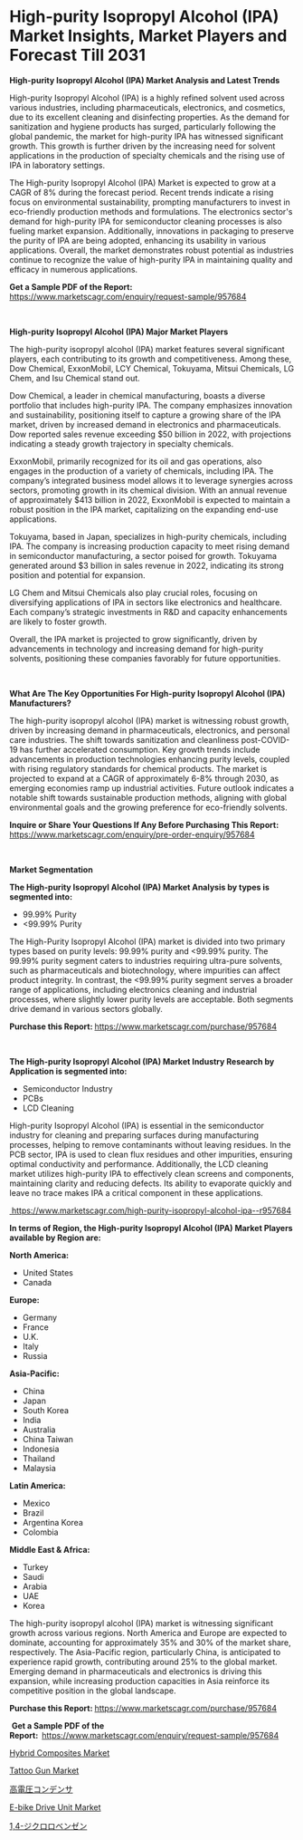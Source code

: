 <p><h1>High-purity Isopropyl Alcohol (IPA) Market Insights, Market Players and Forecast Till 2031</h1></p><p><strong>High-purity Isopropyl Alcohol (IPA) Market Analysis and Latest Trends</strong></p>
<p><p>High-purity Isopropyl Alcohol (IPA) is a highly refined solvent used across various industries, including pharmaceuticals, electronics, and cosmetics, due to its excellent cleaning and disinfecting properties. As the demand for sanitization and hygiene products has surged, particularly following the global pandemic, the market for high-purity IPA has witnessed significant growth. This growth is further driven by the increasing need for solvent applications in the production of specialty chemicals and the rising use of IPA in laboratory settings.</p><p>The High-purity Isopropyl Alcohol (IPA) Market is expected to grow at a CAGR of 8% during the forecast period. Recent trends indicate a rising focus on environmental sustainability, prompting manufacturers to invest in eco-friendly production methods and formulations. The electronics sector's demand for high-purity IPA for semiconductor cleaning processes is also fueling market expansion. Additionally, innovations in packaging to preserve the purity of IPA are being adopted, enhancing its usability in various applications. Overall, the market demonstrates robust potential as industries continue to recognize the value of high-purity IPA in maintaining quality and efficacy in numerous applications.</p></p>
<p><strong>Get a Sample PDF of the Report:&nbsp;</strong> <a href="https://www.marketscagr.com/enquiry/request-sample/957684">https://www.marketscagr.com/enquiry/request-sample/957684</a></p>
<p>&nbsp;</p>
<p><strong>High-purity Isopropyl Alcohol (IPA) Major Market Players</strong></p>
<p><p>The high-purity isopropyl alcohol (IPA) market features several significant players, each contributing to its growth and competitiveness. Among these, Dow Chemical, ExxonMobil, LCY Chemical, Tokuyama, Mitsui Chemicals, LG Chem, and Isu Chemical stand out.</p><p>Dow Chemical, a leader in chemical manufacturing, boasts a diverse portfolio that includes high-purity IPA. The company emphasizes innovation and sustainability, positioning itself to capture a growing share of the IPA market, driven by increased demand in electronics and pharmaceuticals. Dow reported sales revenue exceeding $50 billion in 2022, with projections indicating a steady growth trajectory in specialty chemicals.</p><p>ExxonMobil, primarily recognized for its oil and gas operations, also engages in the production of a variety of chemicals, including IPA. The company’s integrated business model allows it to leverage synergies across sectors, promoting growth in its chemical division. With an annual revenue of approximately $413 billion in 2022, ExxonMobil is expected to maintain a robust position in the IPA market, capitalizing on the expanding end-use applications.</p><p>Tokuyama, based in Japan, specializes in high-purity chemicals, including IPA. The company is increasing production capacity to meet rising demand in semiconductor manufacturing, a sector poised for growth. Tokuyama generated around $3 billion in sales revenue in 2022, indicating its strong position and potential for expansion.</p><p>LG Chem and Mitsui Chemicals also play crucial roles, focusing on diversifying applications of IPA in sectors like electronics and healthcare. Each company’s strategic investments in R&D and capacity enhancements are likely to foster growth.</p><p>Overall, the IPA market is projected to grow significantly, driven by advancements in technology and increasing demand for high-purity solvents, positioning these companies favorably for future opportunities.</p></p>
<p>&nbsp;</p>
<p><strong>What Are The Key Opportunities For High-purity Isopropyl Alcohol (IPA) Manufacturers?</strong></p>
<p><p>The high-purity isopropyl alcohol (IPA) market is witnessing robust growth, driven by increasing demand in pharmaceuticals, electronics, and personal care industries. The shift towards sanitization and cleanliness post-COVID-19 has further accelerated consumption. Key growth trends include advancements in production technologies enhancing purity levels, coupled with rising regulatory standards for chemical products. The market is projected to expand at a CAGR of approximately 6-8% through 2030, as emerging economies ramp up industrial activities. Future outlook indicates a notable shift towards sustainable production methods, aligning with global environmental goals and the growing preference for eco-friendly solvents.</p></p>
<p><strong>Inquire or Share Your Questions If Any Before Purchasing This Report:</strong> <a href="https://www.marketscagr.com/enquiry/pre-order-enquiry/957684">https://www.marketscagr.com/enquiry/pre-order-enquiry/957684</a></p>
<p>&nbsp;</p>
<p><strong>Market Segmentation</strong></p>
<p><strong>The High-purity Isopropyl Alcohol (IPA) Market Analysis by types is segmented into:</strong></p>
<p><ul><li>99.99% Purity</li><li><99.99% Purity</li></ul></p>
<p><p>The High-Purity Isopropyl Alcohol (IPA) market is divided into two primary types based on purity levels: 99.99% purity and <99.99% purity. The 99.99% purity segment caters to industries requiring ultra-pure solvents, such as pharmaceuticals and biotechnology, where impurities can affect product integrity. In contrast, the <99.99% purity segment serves a broader range of applications, including electronics cleaning and industrial processes, where slightly lower purity levels are acceptable. Both segments drive demand in various sectors globally.</p></p>
<p><strong>Purchase this Report:&nbsp;</strong><a href="https://www.marketscagr.com/purchase/957684">https://www.marketscagr.com/purchase/957684</a></p>
<p>&nbsp;</p>
<p><strong>The High-purity Isopropyl Alcohol (IPA) Market Industry Research by Application is segmented into:</strong></p>
<p><ul><li>Semiconductor Industry</li><li>PCBs</li><li>LCD Cleaning</li></ul></p>
<p><p>High-purity Isopropyl Alcohol (IPA) is essential in the semiconductor industry for cleaning and preparing surfaces during manufacturing processes, helping to remove contaminants without leaving residues. In the PCB sector, IPA is used to clean flux residues and other impurities, ensuring optimal conductivity and performance. Additionally, the LCD cleaning market utilizes high-purity IPA to effectively clean screens and components, maintaining clarity and reducing defects. Its ability to evaporate quickly and leave no trace makes IPA a critical component in these applications.</p></p>
<p><a href="https://www.marketscagr.com/high-purity-isopropyl-alcohol-ipa--r957684">&nbsp;https://www.marketscagr.com/high-purity-isopropyl-alcohol-ipa--r957684</a></p>
<p><strong>In terms of Region, the High-purity Isopropyl Alcohol (IPA) Market Players available by Region are:</strong></p>
<p>
    <p> <strong> North America: </strong>
        <ul>
            <li>United States</li>
            <li>Canada</li>
        </ul>
        </p> 
    <p> <strong> Europe: </strong>
        <ul>
            <li>Germany</li>
            <li>France</li>
            <li>U.K.</li>
            <li>Italy</li>
            <li>Russia</li>
        </ul>
        </p> 
    <p> <strong> Asia-Pacific: </strong>
        <ul>
            <li>China</li>
            <li>Japan</li>
            <li>South Korea</li>
            <li>India</li>
            <li>Australia</li>
            <li>China Taiwan</li>
            <li>Indonesia</li>
            <li>Thailand</li>
            <li>Malaysia</li>
        </ul>
        </p> 
    <p> <strong> Latin America: </strong>
        <ul>
            <li>Mexico</li>
            <li>Brazil</li>
            <li>Argentina Korea</li>
            <li>Colombia</li>
        </ul>
        </p> 
    <p> <strong> Middle East & Africa: </strong>
        <ul>
            <li>Turkey</li>
            <li>Saudi</li>
            <li>Arabia</li>
            <li>UAE</li>
            <li>Korea</li>
        </ul>
    </p>
    </p>
<p><p>The high-purity isopropyl alcohol (IPA) market is witnessing significant growth across various regions. North America and Europe are expected to dominate, accounting for approximately 35% and 30% of the market share, respectively. The Asia-Pacific region, particularly China, is anticipated to experience rapid growth, contributing around 25% to the global market. Emerging demand in pharmaceuticals and electronics is driving this expansion, while increasing production capacities in Asia reinforce its competitive position in the global landscape.</p></p>
<p><strong>Purchase this Report: </strong><a href="https://www.marketscagr.com/purchase/957684">https://www.marketscagr.com/purchase/957684</a></p>
<p>&nbsp;<strong>Get a Sample PDF of the Report:&nbsp;&nbsp;</strong><a href="https://www.marketscagr.com/enquiry/request-sample/957684">https://www.marketscagr.com/enquiry/request-sample/957684</a></p>
<p><strong></strong></p>
<p><p><a href="https://issuu.com/reportprime-2/docs/hybrid-composites-market-size-2030._8c5e57265d5371">Hybrid Composites Market</a></p><p><a href="https://www.linkedin.com/pulse/insights-tattoo-gun-market-size-which-expanding-61-cagr-from-ank1e?trackingId=PCr8ibgISR%2BduvDac0VhoQ%3D%3D">Tattoo Gun Market</a></p><p><a href="https://medium.com/@dfg5fff/high-voltage-capacitor-market-%E3%81%AF-%E3%82%B3%E3%82%B9%E3%83%88%E7%AE%A1%E7%90%86%E3%81%A8%E5%8A%B9%E7%8E%87%E5%90%91%E4%B8%8A%E3%82%92%E5%84%AA%E5%85%88%E3%81%97%E3%81%BE%E3%81%99-%E3%81%95%E3%82%89%E3%81%AB-%E5%A0%B1%E5%91%8A%E6%9B%B8%E3%81%AF%E5%B8%82%E5%A0%B4%E3%81%AE%E9%9C%80%E8%A6%81%E9%9D%A2%E3%81%A8%E4%BE%9B%E7%B5%A6%E9%9D%A2%E3%81%AE%E4%B8%A1%E6%96%B9%E3%82%92%E3%82%AB%E3%83%90%E3%83%BC%E3%81%97%E3%81%A6%E3%81%84%E3%81%BE%E3%81%99-high-voltage-34f3c8a77655">高電圧コンデンサ</a></p><p><a href="https://github.com/joannesouthgate/Market-Research-Report-List-5/blob/main/e-bike-drive-unit-market.md">E-bike Drive Unit Market</a></p><p><a href="https://medium.com/@dfg5fff/1-4-dichlorobenzene-market-%E3%81%AE%E3%82%B0%E3%83%AD%E3%83%BC%E3%83%90%E3%83%AB%E5%B8%82%E5%A0%B4%E6%A6%82%E8%A6%81%E3%81%AF-%E4%B8%96%E7%95%8C%E3%81%8A%E3%82%88%E3%81%B3%E4%B8%BB%E8%A6%81%E5%B8%82%E5%A0%B4%E3%81%AB%E3%81%8A%E3%81%91%E3%82%8B%E6%A5%AD%E7%95%8C%E3%81%AB%E5%BD%B1%E9%9F%BF%E3%82%92%E4%B8%8E%E3%81%88%E3%82%8B%E4%B8%BB%E8%A6%81%E3%81%AA%E3%83%88%E3%83%AC%E3%83%B3%E3%83%89%E3%81%AB%E3%81%A4%E3%81%84%E3%81%A6-%E7%8B%AC%E8%87%AA%E3%81%AE%E8%A6%96%E7%82%B9%E3%82%92%E6%8F%90%E4%BE%9B%E3%81%97%E3%81%BE%E3%81%99-30dc2ea94be3">1,4-ジクロロベンゼン</a></p></p>